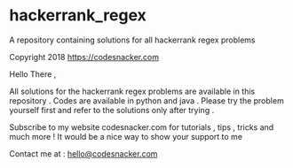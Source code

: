 # hackerrank_regex
A repository containing solutions for all hackerrank regex problems

Copyright 2018 https://codesnacker.com

Hello There ,

All solutions for the hackerrank regex problems are available in this repository .
Codes are available in python and java . Please try the problem yourself first and refer to the solutions only after trying .

Subscribe to my website codesnacker.com for tutorials , tips , tricks and much more ! It would be a nice way to show your support to me

Contact me at :  hello@codesnacker.com
